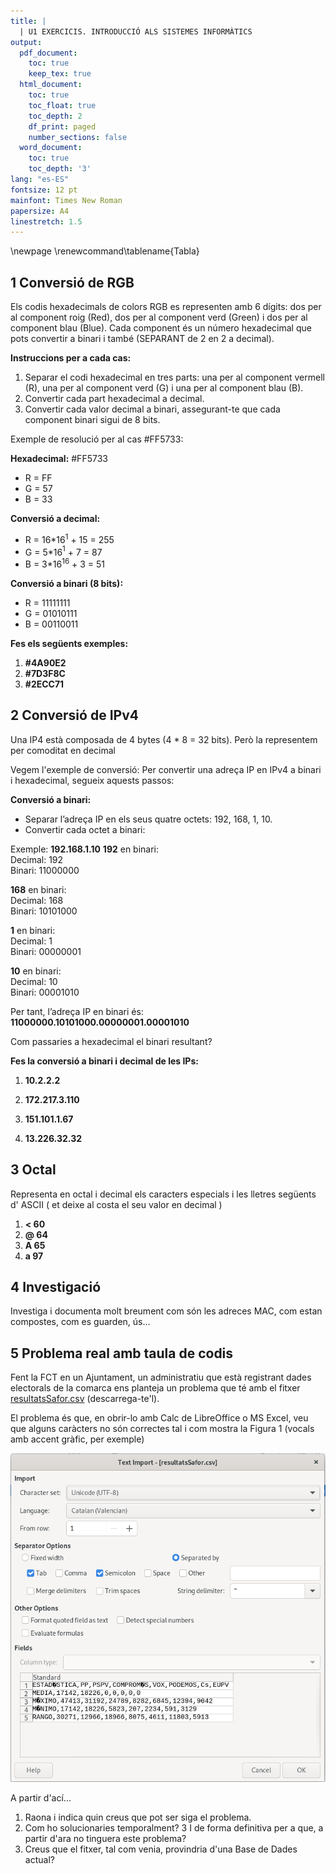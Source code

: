 ```yaml
---
title: |
  | U1 EXERCICIS. INTRODUCCIÓ ALS SISTEMES INFORMÀTICS
output:
  pdf_document: 
    toc: true
    keep_tex: true
  html_document:
    toc: true
    toc_float: true
    toc_depth: 2
    df_print: paged
    number_sections: false
  word_document:
    toc: true
    toc_depth: '3'
lang: "es-ES"
fontsize: 12 pt
mainfont: Times New Roman
papersize: A4
linestretch: 1.5
---
```


\newpage
\renewcommand\tablename{Tabla}

## 1 Conversió de RGB

Els codis hexadecimals de colors RGB es representen amb 6 dígits: dos per al component roig (Red), dos per al component verd (Green) i dos per al component blau (Blue). Cada component és un número hexadecimal que pots convertir a binari i també (SEPARANT de 2 en 2 a decimal).

**Instruccions per a cada cas:**

1. Separar el codi hexadecimal en tres parts: una per al component vermell (R), una per al component verd (G) i una per al component blau (B).
2. Convertir cada part hexadecimal a decimal.
3. Convertir cada valor decimal a binari, assegurant-te que cada component binari sigui de 8 bits.

Exemple de resolució per al cas #FF5733:

**Hexadecimal:** #FF5733  
   - R = FF  
   - G = 57  
   - B = 33  

**Conversió a decimal:**
   - R = 16*16$^{1}$ + 15 = 255  
   - G = 5*16$^{1}$ + 7 = 87  
   - B = 3*16$^{16}$ + 3 =  51

**Conversió a binari (8 bits):** 
   - R = 11111111  
   - G = 01010111  
   - B = 00110011  
   

**Fes els següents exemples:**

1. **#4A90E2**  
3. **#7D3F8C**  
4. **#2ECC71**  


## 2 Conversió de IPv4

Una IP4 està composada de 4 bytes (4 * 8 = 32 bits). Però la representem per comoditat en decimal

Vegem l'exemple de conversió:
Per convertir una adreça IP en IPv4 a binari i hexadecimal, segueix aquests passos:

**Conversió a binari:**

   - Separar l’adreça IP en els seus quatre octets: 192, 168, 1, 10.
   - Convertir cada octet a binari:

Exemple: **192.168.1.10**
  **192** en binari:  
       Decimal: 192  
       Binari: 11000000

  **168** en binari:  
       Decimal: 168  
       Binari: 10101000

  **1** en binari:  
       Decimal: 1  
       Binari: 00000001

  **10** en binari:  
       Decimal: 10  
       Binari: 00001010

Per tant, l’adreça IP en binari és:  
     **11000000.10101000.00000001.00001010**

Com passaries a hexadecimal el binari resultant?

**Fes la conversió a binari i decimal de les IPs:**

1. **10.2.2.2**

2. **172.217.3.110**

3. **151.101.1.67**

4. **13.226.32.32**


## 3 Octal

Representa en octal i decimal els caracters especials i les lletres següents d' ASCII ( et deixe al costa el seu valor en decimal )

1. **<	60**
2. **@	64**
3. **A	65**
4. **a  97**

## 4 Investigació

Investiga i documenta molt breument com són les adreces MAC, com estan compostes,  com es guarden, ús...

## 5 Problema real amb taula de codis

Fent la FCT en un Ajuntament, un administratiu que està registrant dades electorals de la comarca ens planteja un problema que té amb el fitxer [resultatsSafor.csv](altres/resultatsSafor.csv) (descarrega-te'l).

El problema és que, en obrir-lo amb Calc de LibreOffice o MS Excel, veu que alguns caràcters no són correctes tal i com mostra la Figura 1 (vocals amb accent gràfic, per exemple)

![*Figura 1: Importació de CSV*](png/resultatsSafor.png)

A partir d'ací...

1. Raona i indica quin creus que pot ser siga el problema.
2. Com ho solucionaries temporalment?
3  I de forma definitiva per a que, a partir d'ara no tinguera este problema?
4. Creus que el fitxer, tal com venia, provindria d'una Base de Dades actual?



